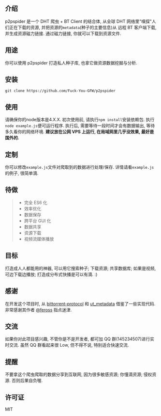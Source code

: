 ## 介绍
p2pspider 是一个 DHT 爬虫 + BT Client 的结合体, 从全球 DHT 网络里"嗅探"人们正在下载的资源, 并把资源的`metadata`(种子的主要信息)从 远程 BT 客户端下载, 并生成资源磁力链接. 通过磁力链接, 你就可以下载到资源文件.

## 用途
你可以使用 p2pspider 打造私人种子库, 也拿它做资源数据挖掘与分析.

## 安装
```
git clone https://github.com/Fuck-You-GFW/p2pspider
```

## 使用
请确保你的node版本是4.X.X. 初次使用前, 请执行`npm install`安装依赖包. 执行`node example.js`便可运行程序. 执行后, 需要等待一段时间才会有数据输出, 等待多久看你的网络环境. **建议放在公网 VPS 上运行, 在局域网里几乎没效果, 最好是国外的.**

## 定制
你可以修改`example.js`文件对爬取到的数据进行处理/保存. 详情请看`example.js`的例子, 很简单滴.

## 待做
>* 完全 ES6 化
>* 效率优化
>* 数据保存
>* 跨平台 GUI 化
>* 数据共享
>* 资源下载
>* 视频流媒体播放

## 目标
打造成人人都能用的神器, 可以用它搜索种子; 下载资源; 共享数据库; 如果是视频, 可边下载边播放; 打造成分布式快播是可以有滴. :)

## 感谢
在开发这个项目时, 从 [bittorrent-protocol](https://github.com/feross/bittorrent-protocol) 和  [ut_metadata](https://github.com/feross/ut_metadata) 借鉴了一些实现代码. 非常感谢其作者 [@feross](https://github.com/feross) 指点迷津.

## 交流
如果你对此项目感兴趣, 不管你是不是开发者, 都可加 QQ 群(145234507)进行实时交流. 虽然 QQ 群看起来很 Low, 但不得不说, 特别适合快速交流.

## 提醒
不要拿这个爬虫爬取的数据分享到互联网, 因为很多敏感资源; 你懂滴资源; 侵权资源. 否则后果自负喔.

## 许可证
MIT